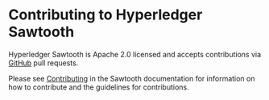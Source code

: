 # Contributing to Hyperledger Sawtooth

Hyperledger Sawtooth is Apache 2.0 licensed and accepts contributions via
[GitHub](https://github.com/hyperledger/sawtooth-sdk-cxx) pull requests.

Please see
[Contributing](https://sawtooth.hyperledger.org/docs/core/releases/latest/community/contributing.html)
in the Sawtooth documentation for information on how to contribute and the guidelines for contributions.
